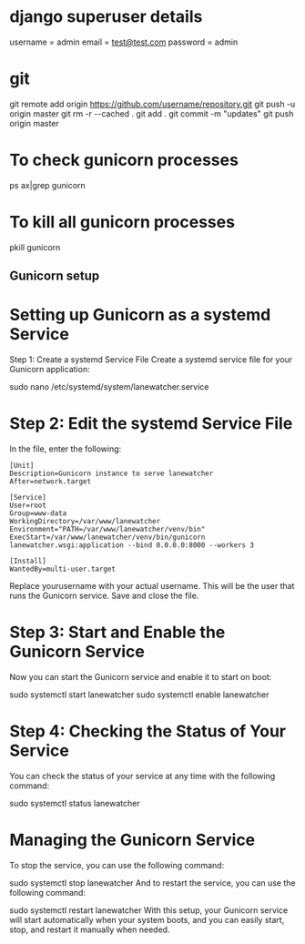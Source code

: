 # django superuser details
username = admin
email = test@test.com
password = admin

# git
git remote add origin https://github.com/username/repository.git
git push -u origin master
git rm -r --cached .
git add .
git commit -m "updates"
git push origin master


# To check gunicorn processes
ps ax|grep gunicorn

# To kill all gunicorn processes
pkill gunicorn

## Gunicorn setup 

# Setting up Gunicorn as a systemd Service
Step 1: Create a systemd Service File
Create a systemd service file for your Gunicorn application:


sudo nano /etc/systemd/system/lanewatcher.service

# Step 2: Edit the systemd Service File
In the file, enter the following:

    [Unit]
    Description=Gunicorn instance to serve lanewatcher
    After=network.target

    [Service]
    User=root
    Group=www-data
    WorkingDirectory=/var/www/lanewatcher
    Environment="PATH=/var/www/lanewatcher/venv/bin"
    ExecStart=/var/www/lanewatcher/venv/bin/gunicorn lanewatcher.wsgi:application --bind 0.0.0.0:8000 --workers 3

    [Install]
    WantedBy=multi-user.target


Replace yourusername with your actual username. This will be the user that runs the Gunicorn service.
Save and close the file.

# Step 3: Start and Enable the Gunicorn Service
Now you can start the Gunicorn service and enable it to start on boot:


sudo systemctl start lanewatcher
sudo systemctl enable lanewatcher

# Step 4: Checking the Status of Your Service
You can check the status of your service at any time with the following command:


sudo systemctl status lanewatcher

# Managing the Gunicorn Service
To stop the service, you can use the following command:


sudo systemctl stop lanewatcher
And to restart the service, you can use the following command:


sudo systemctl restart lanewatcher
With this setup, your Gunicorn service will start automatically when your system boots, and you can easily start, stop, and restart it manually when needed.